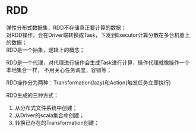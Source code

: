 # RDD
弹性分布式数据集，RDD不存储真正要计算的数据；            
对RDD操作，会在Driver端转换成Task，下发到Executor计算分散在多台机器上的数据；          
RDD是一个抽象，逻辑上的概念；             

RDD是一个代理，对代理进行操作会生成Task进行计算，操作代理就像操作一个本地集合一样，
不用关心任务调度，容错等；  

RDD操作分为两种：Transformation(lazy)和Action(触发任务立即执行)

RDD生成的三种方式：
1. 从分布式文件系统中创建；
2. 从Driver的scala集合中创建；
3. 转换已存在的Transformation创建；     


     